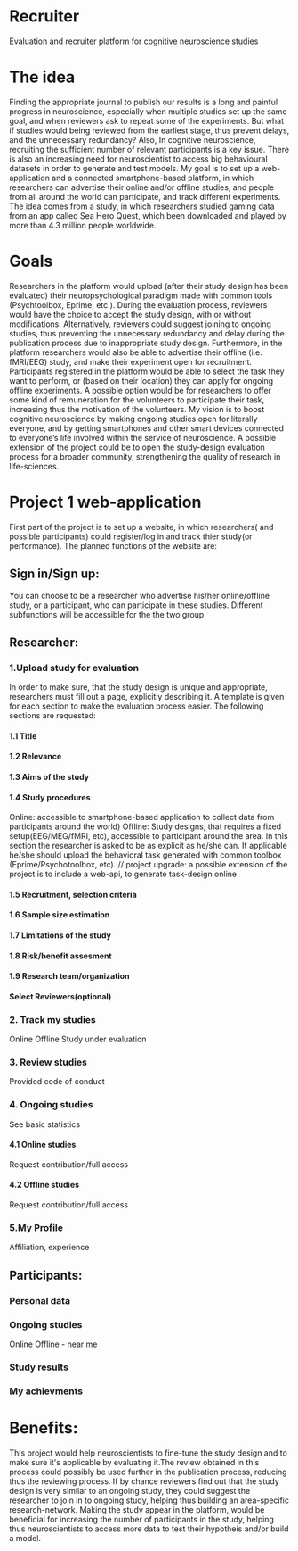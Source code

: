 # Recruiter
Evaluation and recruiter platform for cognitive neuroscience studies

# The idea
Finding the appropriate journal to publish our results is a long and painful progress in neuroscience, especially when multiple studies set up the same goal, and when reviewers ask to repeat some of the experiments. But what if studies would being reviewed from the earliest stage, thus prevent delays, and the unnecessary redundancy?
Also, In cognitive neuroscience, recruiting the sufficient number of relevant participants is a key issue. There is also an increasing need for neuroscientist to access big behavioural datasets in order to generate and test models. My goal is to set up a web-application and a connected smartphone-based platform, in which researchers can advertise their online and/or offline studies, and people from all around the world can participate, and track different experiments. The idea comes from a study, in which researchers studied gaming data from an app called Sea Hero Quest, which been downloaded and played by more than 4.3 million people worldwide.

# Goals
Researchers in the platform would upload (after their study design has been evaluated) their neuropsychological paradigm made with common tools (Psychtoolbox, Eprime, etc.).  During the evaluation process, reviewers would have the choice to accept the study design, with or without modifications. Alternatively, reviewers could suggest joining to ongoing studies, thus preventing the unnecessary redundancy and delay during the publication process due to inappropriate study design.  Furthermore, in the platform researchers would also be able to advertise their offline (i.e. fMRI/EEG) study, and make their experiment open for recruitment. Participants registered in the platform would be able to select the task they want to perform, or (based on their location) they can apply for ongoing offline experiments. 
A possible option would be for researchers to offer some kind of remuneration for the volunteers to participate their task, increasing thus the motivation of the volunteers. My vision is to boost cognitive neuroscience by making ongoing studies open for literally everyone, and by getting smartphones and other smart devices connected to everyone’s life involved within the service of neuroscience. A possible extension of the project could be to open the study-design evaluation process for a broader community, strengthening the quality of research in life-sciences.

# Project 1 web-application
First part of the project is to set up a website, in which researchers( and possible participants) could register/log in and track thier study(or performance). The planned functions of the website are:

## Sign in/Sign up:
 You can choose to be a researcher who advertise his/her online/offline study, or a participant, who can participate in these studies.
 Different subfunctions will be accessible for the the two group
 
## Researcher:

### 1.Upload study for evaluation
In order to make sure, that the study design is unique and appropriate, researchers must fill out a page, explicitly describing it.
A template is given for each section to make the evaluation process easier.
The following sections are requested:
 
#### 1.1 Title
#### 1.2 Relevance
#### 1.3 Aims of the study
#### 1.4 Study procedures
 Online: accessible to smartphone-based application to collect data from participants around the world)
 Offline: Study designs, that requires a fixed setup(EEG/MEG/fMRI, etc), accessible to participant around the area.
 In this section the researcher is asked to be as explicit as he/she can. If applicable he/she should upload the behavioral task generated with common toolbox (Eprime/Psychotoolbox, etc).
  // project upgrade: a possible extension of the project is to include a web-api, to generate task-design online
  #### 1.5 Recruitment, selection criteria
  #### 1.6 Sample size estimation
  #### 1.7 Limitations of the study
  #### 1.8 Risk/benefit assesment
  #### 1.9 Research team/organization
  #### Select Reviewers(optional)
  
  ### 2. Track my studies
  Online
  Offline
  Study under evaluation
  
  ### 3. Review studies
  Provided code of conduct
  
  ### 4. Ongoing studies
  See basic statistics
  #### 4.1 Online studies
  Request contribution/full access
  #### 4.2 Offline studies
  Request contribution/full access
  
  ### 5.My Profile
  Affiliation, experience
  
  ## Participants:
  ### Personal data
  ### Ongoing studies
  Online
  Offline - near me
  ### Study results
  ### My achievments
  
  
 
 
 # Benefits:
 This project would help neuroscientists to fine-tune the study design and to make sure it's applicable by evaluating it.The review obtained in this process could possibly be used further in the publication process, reducing thus the reviewing process.
 If by chance reviewers find out that the study design is very similar to an ongoing study, they could suggest the researcher to join in to ongoing study, helping thus building an area-specific research-network.
 Making the study appear in the platform, would be beneficial for increasing the number of participants in the study, helping thus neuroscientists to access more data to test their hypotheis and/or build a model.
 
 
        
 
 
